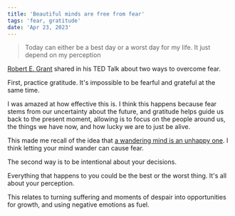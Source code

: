 ```yaml
---
title: 'Beautiful minds are free from fear'
tags: 'fear, gratitude'
date: 'Apr 23, 2023'
---
```


> Today can either be a best day or a worst day for my life. It just depend on my perception

[Robert E. Grant](https://youtu.be/1XDpa2HLXV0?t=596) shared in his TED Talk about two ways to overcome fear.

First, practice gratitude. It's impossible to be fearful and grateful at the same time.

I was amazed at how effective this is. I think this happens because fear stems from our uncertainty about the future, and gratitude helps guide us back to the present moment, allowing is to focus on the people around us, the things we have now, and how lucky we are to just be alive.

This made me recall of the idea that [a wandering mind is an unhappy one](https://www.scientificamerican.com/article/a-wandering-mind-is-an-un/). I think letting your mind wander can cause fear.

The second way is to be intentional about your decisions.

Everything that happens to you could be the best or the worst thing. It's all about your perception.

This relates to turning suffering and moments of despair into opportunities for growth, and using negative emotions as fuel.
